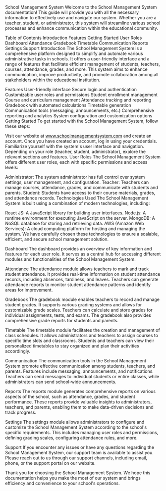 School Management System
Welcome to the School Management System documentation! This guide will provide you with all the necessary information to effectively use and navigate our system. Whether you are a teacher, student, or administrator, this system will streamline various school processes and enhance communication within the educational community.

Table of Contents
Introduction
Features
Getting Started
User Roles
Dashboard
Attendance
Gradebook
Timetable
Communication
Reports
Settings
Support
Introduction <a name="introduction"></a>
The School Management System is a comprehensive platform designed to simplify and automate various administrative tasks in schools. It offers a user-friendly interface and a range of features that facilitate efficient management of students, teachers, courses, attendance, grades, and more. This system aims to enhance communication, improve productivity, and promote collaboration among all stakeholders within the educational institution.

Features <a name="features"></a>
User-friendly interface
Secure login and authentication
Customizable user roles and permissions
Student enrollment management
Course and curriculum management
Attendance tracking and reporting
Gradebook with automated calculations
Timetable generation
Communication tools (messaging, announcements, etc.)
Comprehensive reporting and analytics
System configuration and customization options
Getting Started <a name="getting-started"></a>
To get started with the School Management System, follow these steps:

Visit our website at www.schoolmanagementsystem.com and create an account.
Once you have created an account, log in using your credentials.
Familiarize yourself with the system's user interface and navigation.
Depending on your role (teacher, student, administrator), explore the relevant sections and features.
User Roles <a name="user-roles"></a>
The School Management System offers different user roles, each with specific permissions and access levels:

Administrator: The system administrator has full control over system settings, user management, and configuration.
Teacher: Teachers can manage courses, attendance, grades, and communicate with students and parents.
Student: Students have access to their course materials, grades, and attendance records.
Technologies Used
The School Management System is built using a combination of modern technologies, including:

React JS: A JavaScript library for building user interfaces.
Node.js: A runtime environment for executing JavaScript on the server.
MongoDB: A NoSQL database for storing and retrieving data.
AWS (Amazon Web Services): A cloud computing platform for hosting and managing the system.
We have carefully chosen these technologies to ensure a scalable, efficient, and secure school management solution.

Dashboard <a name="dashboard"></a>
The dashboard provides an overview of key information and features for each user role. It serves as a central hub for accessing different modules and functionalities of the School Management System.

Attendance <a name="attendance"></a>
The attendance module allows teachers to mark and track student attendance. It provides real-time information on student attendance records, including absences, tardiness, and leaves. Teachers can generate attendance reports to monitor student attendance patterns and identify areas for improvement.

Gradebook <a name="gradebook"></a>
The gradebook module enables teachers to record and manage student grades. It supports various grading systems and allows for customizable grade scales. Teachers can calculate and store grades for individual assignments, tests, and exams. The gradebook also provides comprehensive grade reports for students and parents.

Timetable <a name="timetable"></a>
The timetable module facilitates the creation and management of class schedules. It allows administrators and teachers to assign courses to specific time slots and classrooms. Students and teachers can view their personalized timetables to stay organized and plan their activities accordingly.

Communication <a name="communication"></a>
The communication tools in the School Management System promote effective communication among students, teachers, and parents. Features include messaging, announcements, and notifications. Teachers can send messages to individual students or entire classes, while administrators can send school-wide announcements.

Reports <a name="reports"></a>
The reports module generates comprehensive reports on various aspects of the school, such as attendance, grades, and student performance. These reports provide valuable insights to administrators, teachers, and parents, enabling them to make data-driven decisions and track progress.

Settings <a name="settings"></a>
The settings module allows administrators to configure and customize the School Management System according to the school's specific requirements. This includes managing user roles and permissions, defining grading scales, configuring attendance rules, and more.

Support <a name="support"></a>
If you encounter any issues or have any questions regarding the School Management System, our support team is available to assist you. Please reach out to us through our support channels, including email, phone, or the support portal on our website.

Thank you for choosing the School Management System. We hope this documentation helps you make the most of our system and brings efficiency and convenience to your school's operations.
